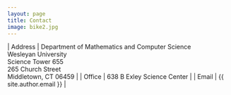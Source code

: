 ```yaml
---
layout: page
title: Contact
image: bike2.jpg
---
```


| Address | Department of Mathematics and Computer Science <br />Wesleyan University <br />Science Tower 655 <br />265 Church Street <br />Middletown, CT 06459 |
| Office | 638 B Exley Science Center |
| Email | {{ site.author.email }} |
